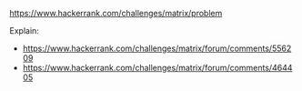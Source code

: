 https://www.hackerrank.com/challenges/matrix/problem

Explain:
- https://www.hackerrank.com/challenges/matrix/forum/comments/556209
- https://www.hackerrank.com/challenges/matrix/forum/comments/464405
